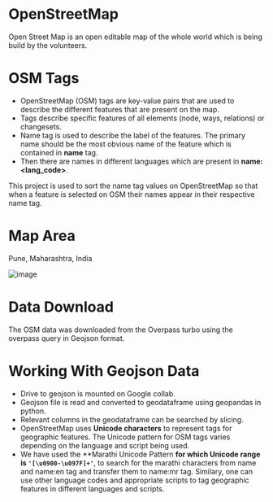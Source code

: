 # OpenStreetMap
Open Street Map is an open editable map of the whole world which is being build by the volunteers.
# OSM Tags
- OpenStreetMap (OSM) tags are key-value pairs that are used to describe the different features that are present on the map.
- Tags describe specific features of all elements (node, ways, relations) or changesets.
- Name tag is used to describe the label of the features. The primary name should be the most obvious name of the feature which is contained in **name** tag.
- Then there are names in different languages which are present in **name:<lang_code>**.

This project is used to sort the name tag values on OpenStreetMap so that when a feature is selected on OSM their names appear in their respective name tag.
# Map Area
Pune, Maharashtra, India


![image](https://user-images.githubusercontent.com/108971372/229038357-b33c167b-3b90-410e-8fa3-bd6205f4e21a.png)

# Data Download
The OSM data was downloaded from the Overpass turbo using the overpass query in Geojson format.
# Working With Geojson Data
- Drive to geojson is mounted on Google collab.
- Geojson file is read and converted to geodataframe using geopandas in python.
- Relevant columns in the geodataframe can be searched by slicing.
- OpenStreetMap uses **Unicode characters** to represent tags for geographic features. The Unicode pattern for OSM tags varies depending on the language and script       being used.
- We have used the **Marathi Unicode Pattern **for which Unicode range is `'[\u0900-\u097F]+'`**, to search for the marathi characters from name and name:en tag and transfer them to name:mr tag.
Similary, one can use other language codes and appropriate scripts to tag geographic features in different languages and scripts.



